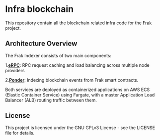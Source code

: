 # Infra blockchain

This repository contain all the blockchain related infra code for the [Frak](https://frak.id) project.

## Architecture Overview

The Frak Indexer consists of two main components:

1.**[eRPC](https://github.com/erpc/erpc)**: RPC request caching and load balancing across multiple node providers

2.**[Ponder](https://github.com/ponder-sh/ponder)**: Indexing blockchain events from Frak smart contracts.

Both services are deployed as containerized applications on AWS ECS (Elastic Container Service) using Fargate, with a master Application Load Balancer (ALB) routing traffic between them.

## License

This project is licensed under the GNU GPLv3 License - see the LICENSE file for details.
